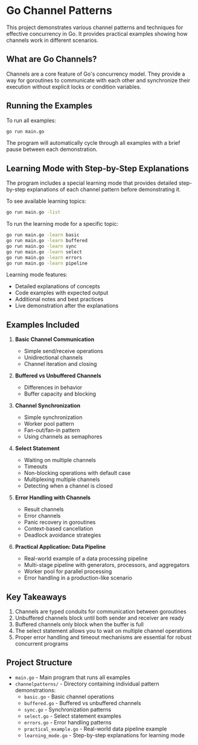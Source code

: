 # Go Channel Patterns

This project demonstrates various channel patterns and techniques for effective concurrency in Go. It provides practical examples showing how channels work in different scenarios.

## What are Go Channels?

Channels are a core feature of Go's concurrency model. They provide a way for goroutines to communicate with each other and synchronize their execution without explicit locks or condition variables.

## Running the Examples

To run all examples:

```bash
go run main.go
```

The program will automatically cycle through all examples with a brief pause between each demonstration.

## Learning Mode with Step-by-Step Explanations

The program includes a special learning mode that provides detailed step-by-step explanations of each channel pattern before demonstrating it.

To see available learning topics:

```bash
go run main.go -list
```

To run the learning mode for a specific topic:

```bash
go run main.go -learn basic
go run main.go -learn buffered
go run main.go -learn sync
go run main.go -learn select
go run main.go -learn errors
go run main.go -learn pipeline
```

Learning mode features:
- Detailed explanations of concepts
- Code examples with expected output
- Additional notes and best practices
- Live demonstration after the explanations

## Examples Included

1. **Basic Channel Communication**
   - Simple send/receive operations
   - Unidirectional channels
   - Channel iteration and closing

2. **Buffered vs Unbuffered Channels**
   - Differences in behavior
   - Buffer capacity and blocking

3. **Channel Synchronization**
   - Simple synchronization
   - Worker pool pattern
   - Fan-out/fan-in pattern
   - Using channels as semaphores

4. **Select Statement**
   - Waiting on multiple channels
   - Timeouts
   - Non-blocking operations with default case
   - Multiplexing multiple channels
   - Detecting when a channel is closed

5. **Error Handling with Channels**
   - Result channels
   - Error channels
   - Panic recovery in goroutines
   - Context-based cancellation
   - Deadlock avoidance strategies

6. **Practical Application: Data Pipeline**
   - Real-world example of a data processing pipeline
   - Multi-stage pipeline with generators, processors, and aggregators
   - Worker pool for parallel processing
   - Error handling in a production-like scenario

## Key Takeaways

1. Channels are typed conduits for communication between goroutines
2. Unbuffered channels block until both sender and receiver are ready
3. Buffered channels only block when the buffer is full
4. The select statement allows you to wait on multiple channel operations
5. Proper error handling and timeout mechanisms are essential for robust concurrent programs

## Project Structure

- `main.go` - Main program that runs all examples
- `channelpatterns/` - Directory containing individual pattern demonstrations:
  - `basic.go` - Basic channel operations
  - `buffered.go` - Buffered vs unbuffered channels
  - `sync.go` - Synchronization patterns
  - `select.go` - Select statement examples
  - `errors.go` - Error handling patterns
  - `practical_example.go` - Real-world data pipeline example
  - `learning_mode.go` - Step-by-step explanations for learning mode